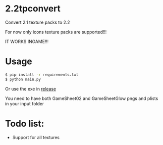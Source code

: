 # 2.2tpconvert
Convert 2.1 texture packs to 2.2

For now only icons texture packs are supported!!!

IT WORKS INGAME!!!

# Usage
```sh
$ pip install -r requirements.txt
$ python main.py
```
Or use the exe in [release](https://github.com/Weebifying/2.2tpconvert/releases/latest)

You need to have both GameSheet02 and GameSheetGlow pngs and plists in your input folder


# Todo list:
- Support for all textures
